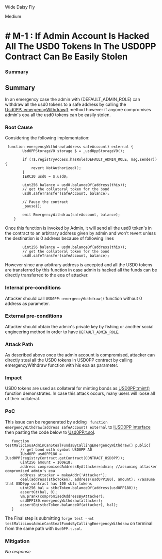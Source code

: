 Wide Daisy Fly

Medium

# # M-1 : If Admin Account Is Hacked All The USD0 Tokens In The USD0PP Contract Can Be Easily Stolen

### Summary

## Summary 
In an emergency case the admin with (DEFAULT_ADMIN_ROLE) can withdraw all the usd0 tokens to a safe address by calling the [Usd0PP::emergencyWithdraw()](https://github.com/sherlock-audit/2024-10-usual-labs-v1/blob/main/pegasus/packages/solidity/src/token/Usd0PP.sol#L400-L416) method however if anyone compromises admin's eoa all the usd0 tokens can be easily stolen.


### Root Cause

Considering the following implementation:
```solidity
 function emergencyWithdraw(address safeAccount) external {
        Usd0PPStorageV0 storage $ = _usd0ppStorageV0();

        if (!$.registryAccess.hasRole(DEFAULT_ADMIN_ROLE, msg.sender)) {
            revert NotAuthorized();
        }
        IERC20 usd0 = $.usd0;

        uint256 balance = usd0.balanceOf(address(this));
        // get the collateral token for the bond
        usd0.safeTransfer(safeAccount, balance);

        // Pause the contract
        _pause();

        emit EmergencyWithdraw(safeAccount, balance);
    }
```
Once this function is invoked by Admin, it will send all the usd0 token's in the contract to an arbitrary address given by admin and won't revert unless 
the destination is 0 address because of following lines 
```solidity   
        uint256 balance = usd0.balanceOf(address(this));
        // get the collateral token for the bond
        usd0.safeTransfer(safeAccount, balance);
```
However since any arbitrary address is accepted and all the USD0 tokens are transferred by this function in case admin is hacked all the funds can be directly transferred to the eoa of attacker.

### Internal pre-conditions

Attacker should call `USD0PP::emergencyWithdraw()` function without 0 address as parameter.


### External pre-conditions

Attacker should obtain the admin's private key by fishing or another social engineering method in order to have  `DEFAULT_ADMIN_ROLE`.


### Attack Path

As described above once the admin account is compromised, attacker can directly steal all the USD0 tokens in USD0PP contract by calling  emergencyWithdraw function with his eoa as parameter.

### Impact

USD0 tokens are used as collateral for minting bonds as [USD0PP::mint()](https://github.com/sherlock-audit/2024-10-usual-labs-v1/blob/main/pegasus/packages/solidity/src/token/Usd0PP.sol#L211-L228) function demonstrates. In case this attack occurs, many users will loose all of their collateral.

### PoC

This issue can be regenerated by adding ` function emergencyWithdraw(address safeAccount) external`  to [IUSD0PP interface](https://github.com/sherlock-audit/2024-10-usual-labs-v1/blob/main/pegasus/packages/solidity/src/interfaces/token/IUsd0PP.sol) then pasting the code below to [Usd0PP.t.sol](https://github.com/sherlock-audit/2024-10-usual-labs-v1/blob/main/pegasus/packages/solidity/test/token/Usd0PP.t.sol).
 
 ```solidity
    function testMaliciousAdminCanStealFundsByCallingEmergencyWithdraw() public{
        // get bond with symbol USD0PP A0
        IUsd0PP usd0PP180 = IUsd0PP(registryContract.getContract(CONTRACT_USD0PP));
        uint256 amount = 100e18;
        address compromisedAddressByAttacker=admin; //assuming attacker compromised admin's eoa 
        address attacker = makeAddr('Attacker');
        deal(address(stbcToken), address(usd0PP180), amount); //assume that USD0pp contract has 100 sbtc tokens  
        uint256 bal = stbcToken.balanceOf(address(usd0PP180));
        assertGt(bal, 0);
        vm.prank(compromisedAddressByAttacker);
        usd0PP180.emergencyWithdraw(attacker);
        assertEq(stbcToken.balanceOf(attacker), bal);
    }
```
The Final step is submitting `forge test --mt testMaliciousAdminCanStealFundsByCallingEmergencyWithdraw` on terminal from the same path with `Usd0PP.t.sol`.

### Mitigation

_No response_